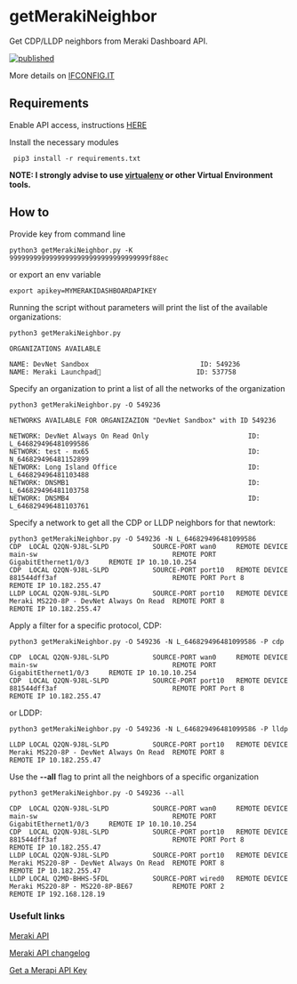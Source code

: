 # getMerakiNeighbor
Get CDP/LLDP neighbors from Meraki Dashboard API.

[![published](https://static.production.devnetcloud.com/codeexchange/assets/images/devnet-published.svg)](https://developer.cisco.com/codeexchange/github/repo/routetonull/getMerakiNeighbor)

More details on [IFCONFIG.IT](https://www.ifconfig.it/hugo/2019/10/get-meraki-neighbor-with-python-and-api/)

## Requirements

Enable API access, instructions [HERE](https://documentation.meraki.com/zGeneral_Administration/Other_Topics/The_Cisco_Meraki_Dashboard_API)

Install the necessary modules

	 pip3 install -r requirements.txt
  
**NOTE: I strongly advise to use [virtualenv](https://www.pythonforbeginners.com/basics/how-to-use-python-virtualenv) or other Virtual Environment tools.**

  ## How to
  
  Provide key from command line
  
    python3 getMerakiNeighbor.py -K 99999999999999999999999999999999999f88ec
  
  or export an env variable
  
    export apikey=MYMERAKIDASHBOARDAPIKEY

Running the script without parameters will print the list of the available organizations:

	python3 getMerakiNeighbor.py
	
	ORGANIZATIONS AVAILABLE
	
	NAME: DevNet Sandbox                            ID: 549236
	NAME: Meraki Launchpad🚀                        ID: 537758
  
  Specify an organization to print a list of all the networks of the organization
  
	python3 getMerakiNeighbor.py -O 549236
	
	NETWORKS AVAILABLE FOR ORGANIZAZION "DevNet Sandbox" with ID 549236

	NETWORK: DevNet Always On Read Only                         ID: L_646829496481099586
	NETWORK: test - mx65                                        ID: N_646829496481152899
	NETWORK: Long Island Office                                 ID: L_646829496481103488
	NETWORK: DNSMB1                                             ID: L_646829496481103758
	NETWORK: DNSMB4                                             ID: L_646829496481103761

Specify a network to get all the CDP or LLDP neighbors for that newtork:

	python3 getMerakiNeighbor.py -O 549236 -N L_646829496481099586
	CDP  LOCAL Q2QN-9J8L-SLPD           SOURCE-PORT wan0     REMOTE DEVICE main-sw                                  REMOTE PORT GigabitEthernet1/0/3     REMOTE IP 10.10.10.254
	CDP  LOCAL Q2QN-9J8L-SLPD           SOURCE-PORT port10   REMOTE DEVICE 881544dff3af                             REMOTE PORT Port 8                   REMOTE IP 10.182.255.47
	LLDP LOCAL Q2QN-9J8L-SLPD           SOURCE-PORT port10   REMOTE DEVICE Meraki MS220-8P - DevNet Always On Read  REMOTE PORT 8                        REMOTE IP 10.182.255.47
  
Apply a filter for a specific protocol, CDP:

	python3 getMerakiNeighbor.py -O 549236 -N L_646829496481099586 -P cdp
	
	CDP  LOCAL Q2QN-9J8L-SLPD           SOURCE-PORT wan0     REMOTE DEVICE main-sw                                  REMOTE PORT GigabitEthernet1/0/3     REMOTE IP 10.10.10.254
	CDP  LOCAL Q2QN-9J8L-SLPD           SOURCE-PORT port10   REMOTE DEVICE 881544dff3af                             REMOTE PORT Port 8                   REMOTE IP 10.182.255.47

or LDDP:

	python3 getMerakiNeighbor.py -O 549236 -N L_646829496481099586 -P lldp
	
	LLDP LOCAL Q2QN-9J8L-SLPD           SOURCE-PORT port10   REMOTE DEVICE Meraki MS220-8P - DevNet Always On Read  REMOTE PORT 8                        REMOTE IP 10.182.255.47

Use the **--all** flag to print all the neighbors of a specific organization

	python3 getMerakiNeighbor.py -O 549236 --all
	
	CDP  LOCAL Q2QN-9J8L-SLPD           SOURCE-PORT wan0     REMOTE DEVICE main-sw                                  REMOTE PORT GigabitEthernet1/0/3     REMOTE IP 10.10.10.254
	CDP  LOCAL Q2QN-9J8L-SLPD           SOURCE-PORT port10   REMOTE DEVICE 881544dff3af                             REMOTE PORT Port 8                   REMOTE IP 10.182.255.47
	LLDP LOCAL Q2QN-9J8L-SLPD           SOURCE-PORT port10   REMOTE DEVICE Meraki MS220-8P - DevNet Always On Read  REMOTE PORT 8                        REMOTE IP 10.182.255.47
	LLDP LOCAL Q2MD-BHHS-5FDL           SOURCE-PORT wired0   REMOTE DEVICE Meraki MS220-8P - MS220-8P-BE67          REMOTE PORT 2                        REMOTE IP 192.168.128.19

### Usefult links

[Meraki API](https://developer.cisco.com/meraki/api-v1/)

[Meraki API changelog](https://developer.cisco.com/meraki/whats-new/)

[Get a Merapi API Key](https://developer.cisco.com/meraki/meraki-platform/#step-1-add-the-meraki-api-key-to-the-postman-environment)